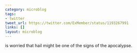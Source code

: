```yaml
---
category: microblog
tags:
- twitter
tweet_url: https://twitter.com/ExMember/status/1193267991
links: []
layout: microblog
---
```

is worried that hail might be one of the signs of the apocalypse.
